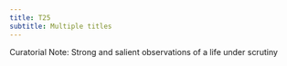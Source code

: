 ```yaml
---
title: T25
subtitle: Multiple titles
---
```


Curatorial Note:
Strong and salient observations of a life under scrutiny

